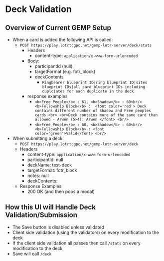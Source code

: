 # Deck Validation

## Overview of Current GEMP Setup
* When a card is added the following API is called:
  * `POST https://play.lotrtcgpc.net/gemp-lotr-server/deck/stats`
    * Headers
      * content-type: `application/x-www-form-urlencoded`
    * Body:
        * participantId (null)
        * targetFormat (e.g. fotr_block)
        * deckContents 
            * `Ringbearer blueprint ID|ring blueprint ID|sites blueprint IDs|all card blueprint IDs including duplciates for each duplicate in the deck`
    * response examples
        * `<b>Free People</b>
            : 61, <b>Shadow</b>
            : 60<br/>
            <b>Fellowship Block</b>
            : 
            <font color='red'>
                Deck contains different number of Shadow and Free peoples cards.<br>
                <br>Deck contains more of the same card than allowed - Arwen (5>4): Arwen
            </font>
            <br/>
            `
        * `<b>Free People</b>
            : 60, <b>Shadow</b>
            : 60<br/>
            <b>Fellowship Block</b>
            : <font color='green'>Valid</font>
            <br/>
            `
* When submitting a deck
  * `POST https://play.lotrtcgpc.net/gemp-lotr-server/deck`
  * Headers
    * content-type: `application/x-www-form-urlencoded`
    * participantId: null
    * deckName: test-deck
    * targetFormat: fotr_block
    * notes: null
    * deckContents: 
  * Response Examples
    * 200 OK (and then pops a modal)


## How this UI will Handle Deck Validation/Submission
* The Save button is disabled unless validated
* Client side validation (using the validators) on every modification to the deck
* If the client side validation all passes then call `/stats` on every modification to the deck
* Save will call `/deck`